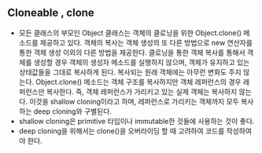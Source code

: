 ## Cloneable , clone
- 모든 클래스의 부모인 Object 클래스는 객체의 클로닝을 위한 Object.clone() 메소드를 제공하고 있다. 객체의 복사는 객체 생성의 또 다른 방법으로 new 연산자를 통한 객체 생성 이외의 다른 방법을 제공한다. 클로닝을 통한 객체 복사를 통해서 객체를 생성할 경우 객체의 생성자 메소드를 실행하지 않으며, 객체가 유지하고 있는 상태값들을 그대로 복사하게 된다. 복사되는 원래 객체에는 아무런 변화도 주지 않는다. Object.clone() 메소드는 객체 구조를 복사하지만 객체 레퍼런스의 경우 레퍼런스만 복사한다. 즉, 객체 레퍼런스가 가리키고 있는 실제 객체는 복사하지 않는다. 이것을 shallow cloning이라고 하며, 레퍼런스로 가리키는 객체까지 모두 복사하는 deep cloning와 구별된다.
- shallow cloning은 primitive 타입이나 immutable한 것들에 사용하는 것이 좋다. 
- deep cloning을 위해서는 clone()을 오버라이딩 할 때 고려하여 코드를 작성하여야 한다.
